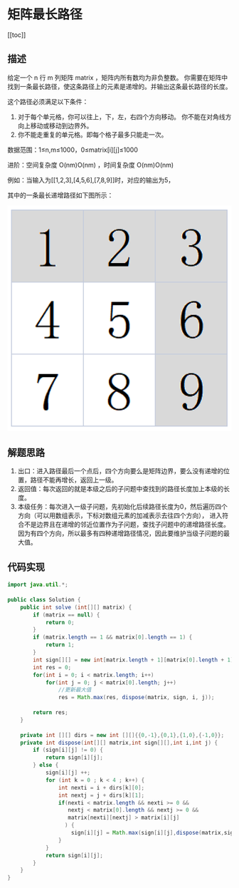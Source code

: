 # 矩阵最长路径
[[toc]]
## 描述
给定一个 n 行 m 列矩阵 matrix ，矩阵内所有数均为非负整数。 你需要在矩阵中找到一条最长路径，使这条路径上的元素是递增的。并输出这条最长路径的长度。

这个路径必须满足以下条件：

1. 对于每个单元格，你可以往上，下，左，右四个方向移动。 你不能在对角线方向上移动或移动到边界外。
2. 你不能走重复的单元格。即每个格子最多只能走一次。

数据范围：1≤n,m≤1000，0≤matrix[i][j]≤1000

进阶：空间复杂度 O(nm)O(nm) ，时间复杂度 O(nm)O(nm)

例如：当输入为[[1,2,3],[4,5,6],[7,8,9]]时，对应的输出为5，

其中的一条最长递增路径如下图所示：

![](./img/2022-07-09-19-49-46.png)

## 解题思路

1. 出口：进入路径最后一个点后，四个方向要么是矩阵边界，要么没有递增的位置，路径不能再增长，返回上一级。
2. 返回值：每次返回的就是本级之后的子问题中查找到的路径长度加上本级的长度。
3. 本级任务：每次进入一级子问题，先初始化后续路径长度为0，然后遍历四个方向（可以用数组表示，下标对数组元素的加减表示去往四个方向），
进入符合不是边界且在递增的邻近位置作为子问题，查找子问题中的递增路径长度。因为有四个方向，所以最多有四种递增路径情况，因此要维护当级子问题的最大值。

## 代码实现
```java
import java.util.*;

public class Solution {
    public int solve (int[][] matrix) {
        if (matrix == null) {
            return 0;
        }
        if (matrix.length == 1 && matrix[0].length == 1) {
            return 1;
        }
        int sign[][] = new int[matrix.length + 1][matrix[0].length + 1];
        int res = 0;
        for(int i = 0; i < matrix.length; i++)
            for(int j = 0; j < matrix[0].length; j++)
                //更新最大值
                res = Math.max(res, dispose(matrix, sign, i, j));
        
        return res;
    }
    
    private int [][] dirs = new int [][]{{0,-1},{0,1},{1,0},{-1,0}};
    private int dispose(int[][] matrix,int sign[][],int i,int j) {
        if (sign[i][j] != 0) {
            return sign[i][j];
        } else {
            sign[i][j] ++;
            for (int k = 0 ; k < 4 ; k++) {
                int nexti = i + dirs[k][0];
                int nextj = j + dirs[k][1];
                if(nexti < matrix.length && nexti >= 0 && 
                   nextj < matrix[0].length && nextj >= 0 && 
                   matrix[nexti][nextj] > matrix[i][j]
                  ) {
                    sign[i][j] = Math.max(sign[i][j],dispose(matrix,sign,nexti,nextj) + 1);
                }
            }
            return sign[i][j];
        }
    }
}
```
